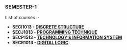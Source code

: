### SEMESTER-1
List of courses :-
- <b>SECI1013 - </b> [**DISCRETE STRUCTURE**](https://github.com/yAsmin241/SEMESTER-1/tree/main/DISCRETE%20STRUCTURE/ASSIGNMENT)<br>
- <b>SECJ1013 - </b> [**PROGRAMMING TECHNIQUE**](https://github.com/yAsmin241/SEMESTER-1/tree/main/PROGRAMMIN%20TECHNIQUE) <br>
- <b>SECP1513 - </b> [**TECHNOLOGY & INFORMATION SYSTEM**](https://github.com/yAsmin241/SEMESTER-1/tree/main/TECHNOLOGY%20%26%20INFORMATION%20SYSTEM) <br>
- <b>SECR1013 - </b> [**DIGITAL LOGIC**](https://github.com/yAsmin241/SEMESTER-1/tree/main/DIGITAL%20LOGIC/LAB) <br>
